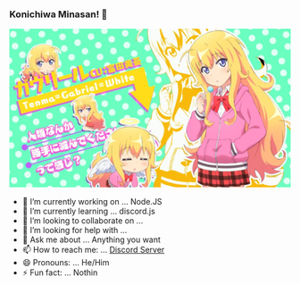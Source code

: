### Konichiwa Minasan! 👋
![](https://github.com/JadlionHD/JadlionHD/blob/master/gabriel.jpg?raw=true)

- 🔭 I’m currently working on ... Node.JS
- 🌱 I’m currently learning ... discord.js
- 👯 I’m looking to collaborate on ... 
- 🤔 I’m looking for help with ...
- 💬 Ask me about ... Anything you want
- 📫 How to reach me: ... [Discord Server](https://discord.gg/zCr2jeZ)
- 😄 Pronouns: ... He/Him
- ⚡ Fun fact: ... Nothin
